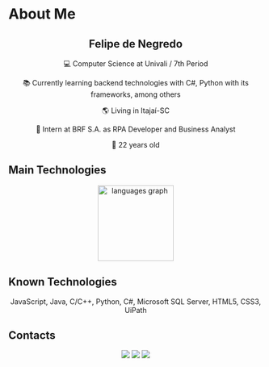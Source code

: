 # About Me
<div align="center"> 
  <h2>Felipe de Negredo</h2> 
  <p>💻 Computer Science at Univali / 7th Period</p> 
  <p>📚 Currently learning backend technologies with C#, Python with its frameworks, among others</p> 
  <p>🌎 Living in Itajaí-SC</p> 
  <p>💼 Intern at BRF S.A. as RPA Developer and Business Analyst</p> 
  <p>📆 22 years old</p> 
</div>

## Main Technologies
<div align="center">
  <img src="https://github-readme-stats.vercel.app/api/top-langs?username=felipednegredo&locale=en&hide_title=false&layout=compact&card_width=320&langs_count=10&theme=dark&hide_border=true&order=2" height="150" alt="languages graph"  />
</div>

## Known Technologies
<div align="center"> 
  <p style="text-align:center;">JavaScript, Java, C/C++, Python, C#, Microsoft SQL Server, HTML5, CSS3, UiPath</p> 
</div>

## Contacts
<div align="center"> 
  <a href="mailto:denegredofelipe@gmail.com"><img src="https://img.shields.io/badge/-Gmail-%23333?style=for-the-badge&logo=gmail&logoColor=white" target="_blank"></a>
  <a href="https://www.linkedin.com/in/felipe-de-negredo-b655271a2" target="_blank"><img src="https://img.shields.io/badge/-LinkedIn-%230077B5?style=for-the-badge&logo=linkedin&logoColor=white" target="_blank"></a> 
  <a href="https://api.whatsapp.com/send?phone=5547933002663" target="_blank"><img src="https://img.shields.io/badge/WhatsApp-25D366?style=for-the-badge&logo=whatsapp&logoColor=white" target="_blank"></a>
</div>
